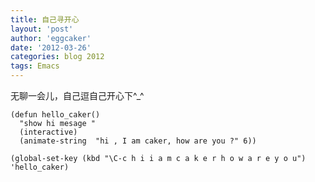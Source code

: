 ```yaml
---
title: 自己寻开心 
layout: 'post'
author: 'eggcaker'
date: '2012-03-26'
categories: blog 2012
tags: Emacs
---
```



无聊一会儿，自己逗自己开心下^_^

    
    (defun hello_caker() 
      "show hi mesage "
      (interactive)
      (animate-string  "hi , I am caker, how are you ?" 6))
    
    (global-set-key (kbd "\C-c h i i a m c a k e r h o w a r e y o u") 'hello_caker)
    
    

